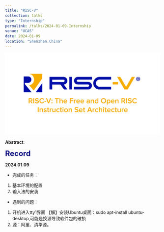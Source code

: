 ```yaml
---
title: "RISC-V"
collection: talks
type: "Internship"
permalink: /talks/2024-01-09-Internship
venue: "UCAS"
date: 2024-01-09
location: "Shenzhen,China"
---
```


<img src="/images/R.jpg" alt="RISC-V" title="RISC-V" width="800" >  

__Abstract__:

<font color=Navy size=5 > <strong> Record </strong> </font>  

__2024.01.09__

* 完成的任务：
1. 基本环境的配置
2. 输入法的安装

* 遇到的问题：
1. 开机进入tty1界面 【解】安装Ubuntu桌面：sudo apt-install ubuntu-desktop,可能是换源导致软件包的破损
2. 源：阿里、清华源。

